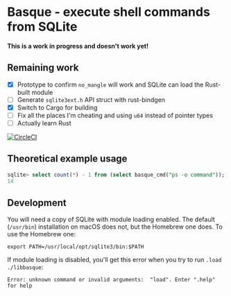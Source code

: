 # Basque - execute shell commands from SQLite

**This is a work in progress and doesn't work yet!**

## Remaining work

- [x] Prototype to confirm `no_mangle` will work and SQLite can load the Rust-built module
- [ ] Generate `sqlite3ext.h` API struct with rust-bindgen
- [x] Switch to Cargo for building
- [ ] Fix all the places I'm cheating and using `u64` instead of pointer types
- [ ] Actually learn Rust

[![CircleCI](https://circleci.com/gh/pnc/basque.svg?style=svg)](https://circleci.com/gh/pnc/basque)

## Theoretical example usage

```sql
sqlite> select count(*) - 1 from (select basque_cmd("ps -o command"));
14
```

## Development

You will need a copy of SQLite with module loading enabled. The default (`/usr/bin`) installation on macOS does not, but the Homebrew one does. To use the Homebrew one:

```
export PATH=/usr/local/opt/sqlite3/bin:$PATH
```

If module loading is disabled, you'll get this error when you try to run `.load ./libbasque`:

```
Error: unknown command or invalid arguments:  "load". Enter ".help" for help
```
